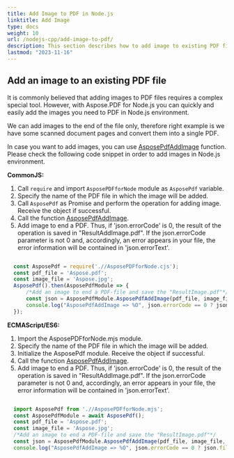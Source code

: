 ```yaml
---
title: Add Image to PDF in Node.js 
linktitle: Add Image
type: docs
weight: 10
url: /nodejs-cpp/add-image-to-pdf/
description: This section describes how to add image to existing PDF file using Aspose.PDF for Node.js via C++.
lastmod: "2023-11-16"
---
```


## Add an image to an existing PDF file

It is commonly believed that adding images to PDF files requires a complex special tool. However, with Aspose.PDF for Node.js you can quickly and easily add the images you need to PDF in Node.js environment.

We can add images to the end of the file only, therefore right example is we have some scanned document pages and convert them into a single PDF.

In case you want to add images, you can use [AsposePdfAddImage](https://reference.aspose.com/pdf/nodejs-cpp/organize/asposepdfaddimage/) function. 
Please check the following code snippet in order to add images in Node.js environment.

**CommonJS:**

1. Call `require` and import `AsposePDFforNode` module as `AsposePdf` variable.
1. Specify the name of the PDF file in which the image will be added.
1. Call `AsposePdf` as Promise and perform the operation for adding image. Receive the object if successful.
1. Call the function [AsposePdfAddImage](https://reference.aspose.com/pdf/nodejs-cpp/organize/asposepdfaddimage/).
1. Add image to end a PDF. Thus, if 'json.errorCode' is 0, the result of the operation is saved in "ResultAddImage.pdf". If the json.errorCode parameter is not 0 and, accordingly, an error appears in your file, the error information will be contained in 'json.errorText'.

```js

  const AsposePdf = require('.//AsposePDFforNode.cjs');
  const pdf_file = 'Aspose.pdf';
  const image_file = 'Aspose.jpg';
  AsposePdf().then(AsposePdfModule => {
      /*Add an image to end a PDF-file and save the "ResultImage.pdf"*/
      const json = AsposePdfModule.AsposePdfAddImage(pdf_file, image_file, "ResultAddImage.pdf");
      console.log("AsposePdfAddImage => %O", json.errorCode == 0 ? json.fileNameResult : json.errorText);
  });
```

**ECMAScript/ES6:**

1. Import the AsposePDFforNode.mjs module.
1. Specify the name of the PDF file in which the image will be added.
1. Initialize the AsposePdf module. Receive the object if successful.
1. Call the function [AsposePdfAddImage](https://reference.aspose.com/pdf/nodejs-cpp/organize/asposepdfaddimage/).
1. Add image to end a PDF. Thus, if 'json.errorCode' is 0, the result of the operation is saved in "ResultAddImage.pdf". If the json.errorCode parameter is not 0 and, accordingly, an error appears in your file, the error information will be contained in 'json.errorText'.

```js

  import AsposePdf from './/AsposePDFforNode.mjs';
  const AsposePdfModule = await AsposePdf();
  const pdf_file = 'Aspose.pdf';
  const image_file = 'Aspose.jpg';
  /*Add an image to end a PDF-file and save the "ResultImage.pdf"*/
  const json = AsposePdfModule.AsposePdfAddImage(pdf_file, image_file, "ResultAddImage.pdf");
  console.log("AsposePdfAddImage => %O", json.errorCode == 0 ? json.fileNameResult : json.errorText);
```